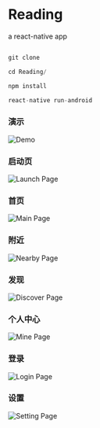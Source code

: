 # Reading
a react-native app


```javascript

git clone

cd Reading/

npm install 

react-native run-android

```

### 演示
![Demo](/demo.gif)

### 启动页
![Launch Page](https://xs9tug.bn1303.livefilestore.com/y4m6Zp2_vgZB3e9d4D4oKoRr7r13jgmDq0W3IoPGjUCe2ZGR1DozB4W7OkOA15o1uZATDN6LSq2XrMalBY8qffzWvvSjAfbU7jh06Hjsckv015mvtNm8wXmCWbb0wr2SuMcffyVuzO8ienqQr16TSiOV64Ay59NtasxlqeaR71d9c_1R0Ws8_afaZ7sd3VJJ80bPjDp1Gl8PtDBRNuzBv2dKQ?width=264&height=450&cropmode=none)

### 首页
![Main Page](https://zc9nug.bn1303.livefilestore.com/y4mfmYnM0ho0hazIo5K_IUhnMBp01IVl9eZgDHqkQ5miNfBLM03LFCHRC580Jkq1HdHzxKGFuTXzD9gj6M6RqgE8zx1qNRKrFSCe6WvZ1r3l27SaIXUQ7mGD2vAAbic_8hbVqFuL_aWnFInHCvaENath3eBZphrAX70H3-LVeF-PzCn9wBK2CmPfQo9_rsZzZhDEX7hU-5lFBp-dXBxTNALkg?width=264&height=450&cropmode=none)

### 附近
![Nearby Page](https://xs9sug.bn1303.livefilestore.com/y4mY9NVdet5GFgVZiUSq2X4vhp6CUQJbw2qM6p0krMbNWkkJ9OnuHjEBBhCcagTrD75ubTF-pm3YV8NEyObUPv1uqNwYTmoz9IeXEZyL-UW1pe2XYwA20FwsoiLl4gZpC_pla7nBjmjAu7FF3xQTECdh8IqJC_TOkslAfAjbAEFrESB1llH9xdGNwEQgHg_DEjXHIqA5BNUZUPRSSQwZjQKGg?width=264&height=450&cropmode=none)

### 发现
![Discover Page](https://xs9vug.bn1303.livefilestore.com/y4mXOqSgz5mgjdPfnLQvbuGRUUrrTBHUEGVdREXrxIRhkaXHc4ywsW4wskCgTdIfooUolN99YsIb4m7JZQ0SP2DeFwAlPXX5ZuoCKOuwIqzMhBk5TUZadARuG8FgTC03oFTzOJ8svkBywb8XNuDf2Ogt-_hcdZFeAtlfhR1vwddrmAycUrZlX2QYbyC-re6RtUCVVxmdf3fOd9Xc3CpPfUXWA?width=264&height=450&cropmode=none)

### 个人中心
![Mine Page](https://xs9wug.bn1303.livefilestore.com/y4mVoDSEdcXjApoe1Sa7FuXYKJx5GcDMJg2PnkfB9QuZkHUCAFJ-Jn33WlZx57YGxfKOoCeFUzzyECLrmtfvE9adDVnYreT6N0eJtGZRTKwRaJvJwBPcZ5TcRhDns7YUlskHjyeRqJ1qOoUx-NbrepqeoUoDcqUWuJJv8JRy3SVAsQ17-_rKL7fsoiUprJM-Da3lTvxxKgYOb90vd8ORh6PvQ?width=264&height=450&cropmode=none)

### 登录
![Login Page](https://xs9uug.bn1303.livefilestore.com/y4mSzDj5fjYB8OuGqEPsnezvB60tSjbwAcuz41D_LUADs_3paKAXfo4amqvI0FEobkF5Zw9yvZ9dUOr8as-6MC8FRg-oxLSm5oQ5ksHHv_ZK6kTUzQ4Mo4pPxy9zfiE8rbuM3xPCQ_Oe7bs_se7RUijTI6L9dN5RgTVkcN3gQgzx3VvpVo42wBYESBRtPHxfYYmX1dfEGZVHsnM1g5VhklxgQ?width=264&height=450&cropmode=none)

### 设置
![Setting Page](https://xs9rug.bn1303.livefilestore.com/y4mnyCTg-9mGVF0mq0Mb2ayk_Ehm_zvpPnCg0CWpufwYinvJsZS76P3dL9hFRt49IlOXjGCpjNSRC0HURNCBr_7hveGgtE_RoXxLUwVFAdsUOq9Is1Tx5xYqZDQH4fKKRdE80wjbuHo36irJ3xapoqCOmE0HgSDyuhYZ0cEUj3bOEb8viACN_uZSM9Y_SCkA2m1696csuqQkl7_EX6ljCufDg?width=264&height=450&cropmode=none)


